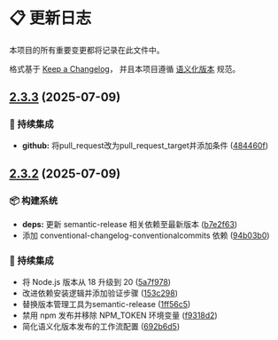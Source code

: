 # 📋 更新日志

本项目的所有重要变更都将记录在此文件中。

格式基于 [Keep a Changelog](https://keepachangelog.com/zh-CN/1.0.0/)，
并且本项目遵循 [语义化版本](https://semver.org/lang/zh-CN/) 规范。


## [2.3.3](https://github.com/nowscott/GoPage/compare/v2.3.2...v2.3.3) (2025-07-09)


### 👷 持续集成

* **github:** 将pull_request改为pull_request_target并添加条件 ([484460f](https://github.com/nowscott/GoPage/commit/484460f7ba3053a6d7e244f5cbaf886d9f5f729a))

## [2.3.2](https://github.com/nowscott/GoPage/compare/v2.3.1...v2.3.2) (2025-07-09)


### 📦 构建系统

* **deps:** 更新 semantic-release 相关依赖至最新版本 ([b7e2f63](https://github.com/nowscott/GoPage/commit/b7e2f639913a6b0fc965115eb450459c05cd36e5))
* 添加 conventional-changelog-conventionalcommits 依赖 ([94b03b0](https://github.com/nowscott/GoPage/commit/94b03b0167e62b874cf9e2fc862d3aa5002bece3))


### 👷 持续集成

* 将 Node.js 版本从 18 升级到 20 ([5a7f978](https://github.com/nowscott/GoPage/commit/5a7f978c56f495555e149a078f1c6203c56d0cc3))
* 改进依赖安装逻辑并添加验证步骤 ([153c298](https://github.com/nowscott/GoPage/commit/153c2985cd1d9b6feebee955026dc776b4968d1a))
* 替换版本管理工具为semantic-release ([1ff56c5](https://github.com/nowscott/GoPage/commit/1ff56c5ce3e9e9fd99a71a160e9f20f516be5616))
* 禁用 npm 发布并移除 NPM_TOKEN 环境变量 ([f9318d2](https://github.com/nowscott/GoPage/commit/f9318d260855f4da951e5256c7929a4a89f3f1c1))
* 简化语义化版本发布的工作流配置 ([692b6d5](https://github.com/nowscott/GoPage/commit/692b6d5cc86e69400caf21798af17c4771619f0b))
